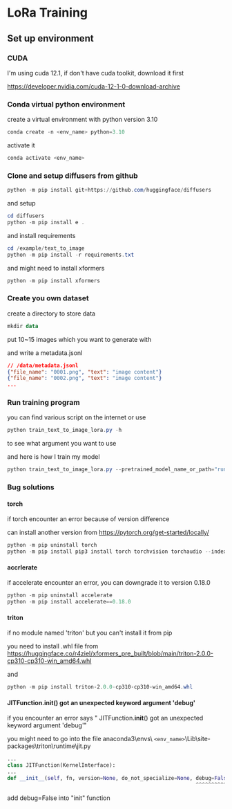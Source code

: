 # LoRa Training

## Set up environment

### CUDA

I'm using cuda 12.1, if don't have cuda toolkit, download it first

https://developer.nvidia.com/cuda-12-1-0-download-archive

### Conda virtual python environment

create a virtual environment with python version 3.10

```powershell
conda create -n <env_name> python=3.10
```

activate it

```powershell
conda activate <env_name>
```

### Clone and setup diffusers from github

```powershell
python -m pip install git+https://github.com/huggingface/diffusers
```

and setup

```powershell
cd diffusers
python -m pip install e .
```

and install requirements

```powershell
cd /example/text_to_image
python -m pip install -r requirements.txt
```

and might need to install xformers

```powershell
python -m pip install xformers
```

### Create you own dataset

create a directory to store data

```powershell
mkdir data
```

put 10~15 images which you want to generate with

and write a metadata.jsonl

```json
// /data/metadata.jsonl
{"file_name": "0001.png", "text": "image content"}
{"file_name": "0002.png", "text": "image content"}
...
```

### Run training program

you can find various script on the internet or use

```powershell
python train_text_to_image_lora.py -h
```

to see what argument you want to use

and here is how I train my model

```powershell
python train_text_to_image_lora.py --pretrained_model_name_or_path="runwayml/stable-diffusion-v1-5" --dataset_name="..\..\data\hamster" --dataloader_num_workers=0 --resolution=512 --center_crop --random_flip --train_batch_size=1 --gradient_accumulation_steps=4 --max_train_steps=240 --learning_rate=1e-04 --max_grad_norm=1 --lr_scheduler="cosine" --lr_warmup_steps=0 --output_dir="..\..\output" --report_to=wandb --use_8bit_adam --adam_beta1=0.9 --adam_weight_decay=1e-2 --validation_prompt="hamster" --seed=1337
```

### Bug solutions

#### torch

if torch encounter an error because of version difference

can install another version from https://pytorch.org/get-started/locally/

```powershell
python -m pip uninstall torch
python -m pip install pip3 install torch torchvision torchaudio --index-url https://download.pytorch.org/whl/cu121
```

#### accrlerate

if accelerate encounter an error, you can downgrade it to version 0.18.0

```powershell
python -m pip uninstall accelerate
python -m pip install accelerate==0.18.0
```

#### triton

if no module named 'triton' but you can't install it from pip

you need to install .whl file from https://huggingface.co/r4ziel/xformers_pre_built/blob/main/triton-2.0.0-cp310-cp310-win_amd64.whl

and

```powershell
python -m pip install triton-2.0.0-cp310-cp310-win_amd64.whl
```

#### JITFunction.__init__() got an unexpected keyword argument 'debug'

if you encounter an error says " JITFunction.__init__() got an unexpected keyword argument 'debug'"

you might need to go into the file anaconda3\envs\ `<env_name>`\Lib\site-packages\triton\runtime\jit.py

```python
...
class JITFunction(KernelInterface):
...
def __init__(self, fn, version=None, do_not_specialize=None, debug=False):
                                                             ^^^^^^^^^^^

```

add debug=False into "init" function
